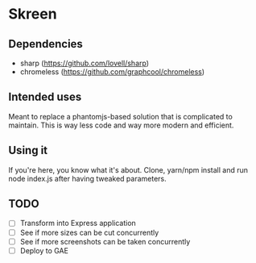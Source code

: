 # Skreen

## Dependencies

- sharp (https://github.com/lovell/sharp)
- chromeless (https://github.com/graphcool/chromeless)

## Intended uses

Meant to replace a phantomjs-based solution that is complicated to maintain. This is way less code and way more modern and efficient.

## Using it

If you're here, you know what it's about. Clone, yarn/npm install and run node index.js after having tweaked parameters.

## TODO

- [ ] Transform into Express application 
- [ ] See if more sizes can be cut concurrently
- [ ] See if more screenshots can be taken concurrently
- [ ] Deploy to GAE
